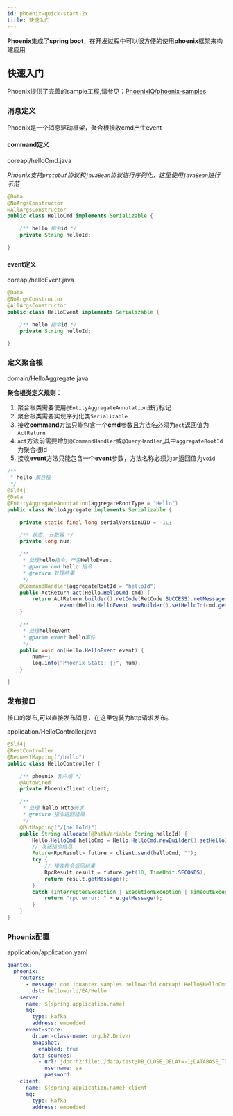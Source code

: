 ```yaml
---
id: phoenix-quick-start-2x 
title: 快速入门
---
```


**Phoenix**集成了**spring boot**，在开发过程中可以很方便的使用**phoenix**框架来构建应用

## 快速入门

Phoenix提供了完善的sample工程,请参见：[PhoenixIQ/phoenix-samples](https://github.com/PhoenixIQ/phoenix-samples)

### 消息定义

Phoenix是一个消息驱动框架，聚合根接收cmd产生event

#### command定义

coreapi/helloCmd.java

*Phoenix支持`protobuf`协议和`javaBean`协议进行序列化，这里使用`javaBean`进行示范*

```java
@Data
@NoArgsConstructor
@AllArgsConstructor
public class HelloCmd implements Serializable {

	/** hello 指令id */
    private String helloId;

}
```

#### event定义

coreapi/helloEvent.java

```java
@Data
@NoArgsConstructor
@AllArgsConstructor
public class HelloEvent implements Serializable {

	/** hello 指令id */
    private String helloId;

}
```

### 定义聚合根

domain/HelloAggregate.java

**聚合根类定义规则：**

1. 聚合根类需要使用`@EntityAggregateAnnotation`进行标记
1. 聚合根类需要实现序列化类`Serializable`
1. 接收**command**方法只能包含一个**cmd**参数且方法名必须为`act`返回值为`ActReturn`
1. `act`方法前需要增加`@CommandHandler`或`@QueryHandler`,其中`aggregateRootId`为聚合根id
1. 接收**event**方法只能包含一个**event**参数，方法名称必须为`on`返回值为`void`

```java
/**
 * hello 聚合根
 */
@Slf4j
@Data
@EntityAggregateAnnotation(aggregateRootType = "Hello")
public class HelloAggregate implements Serializable {

	private static final long serialVersionUID = -1L;

	/** 状态: 计数器 */
	private long num;

	/**
	 * 处理hello指令，产生HelloEvent
	 * @param cmd hello 指令
	 * @return 处理结果
	 */
	@CommandHandler(aggregateRootId = "helloId")
	public ActReturn act(Hello.HelloCmd cmd) {
		return ActReturn.builder().retCode(RetCode.SUCCESS).retMessage("Hello World Phoenix...")
				.event(Hello.HelloEvent.newBuilder().setHelloId(cmd.getHelloId()).build()).build();
	}

	/**
	 * 处理helloEvent
	 * @param event hello事件
	 */
	public void on(Hello.HelloEvent event) {
		num++;
		log.info("Phoenix State: {}", num);
	}

}
```

### 发布接口

接口的发布,可以直接发布消息，在这里包装为http请求发布。

application/HelloController.java

```java
@Slf4j
@RestController
@RequestMapping("/hello")
public class HelloController {

	/** phoenix 客户端 */
	@Autowired
	private PhoenixClient client;

	/**
	 * 处理 hello Http请求
	 * @return 指令返回结果
	 */
	@PutMapping("/{helloId}")
	public String allocate(@PathVariable String helloId) {
		Hello.HelloCmd helloCmd = Hello.HelloCmd.newBuilder().setHelloId(helloId).build();
		// 发送指令信息
		Future<RpcResult> future = client.send(helloCmd, "");
		try {
			// 接收指令返回结果
			RpcResult result = future.get(10, TimeUnit.SECONDS);
			return result.getMessage();
		}
		catch (InterruptedException | ExecutionException | TimeoutException e) {
			return "rpc error: " + e.getMessage();
		}
	}
}
```

### Phoenix配置

application/application.yaml

```yaml
quantex:
  phoenix:
    routers:
      - message: com.iquantex.samples.helloworld.coreapi.Hello$HelloCmd
        dst: helloworld/EA/Hello
    server:
      name: ${spring.application.name}
      mq:
        type: kafka
        address: embedded
      event-store:
        driver-class-name: org.h2.Driver
        snapshot:
          enabled: true
        data-sources:
          - url: jdbc:h2:file:./data/test;DB_CLOSE_DELAY=-1;DATABASE_TO_UPPER=FALSE;INIT=CREATE SCHEMA IF NOT EXISTS PUBLIC
            username: sa
            password:
    client:
      name: ${spring.application.name}-client
      mq:
        type: kafka
        address: embedded
```

